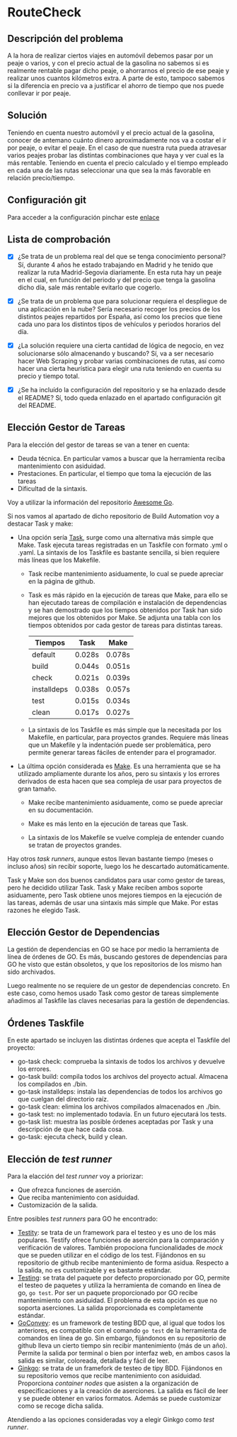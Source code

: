 # RouteCheck

## Descripción del problema
A la hora de realizar ciertos viajes en automóvil debemos pasar por un peaje o varios, y con el precio actual de la gasolina no sabemos si es realmente rentable pagar dicho peaje, o ahorrarnos el precio de ese peaje y realizar unos cuantos kilómetros extra. A parte de esto, tampoco sabemos si la diferencia en precio va a justificar el ahorro de tiempo que nos puede conllevar ir por peaje.

## Solución
Teniendo en cuenta nuestro automóvil y el precio actual de la gasolina, conocer de antemano cuánto dinero aproximadamente nos va a costar el ir por peaje, o evitar el peaje. En el caso de que nuestra ruta pueda atravesar varios peajes probar las distintas combinaciones que haya y ver cual es la más rentable. Teniendo en cuenta el precio calculado y el tiempo empleado en cada una de las rutas seleccionar una que sea la más favorable en relación precio/tiempo.

## Configuración git
Para acceder a la configuración pinchar este [enlace](docs/config.md)


## Lista de comprobación
* [x] ¿Se trata de un problema real del que se tenga conocimiento personal?
Sí, durante 4 años he estado trabajando en Madrid y he tenido que realizar la ruta Madrid-Segovia diariamente. En esta ruta hay un peaje en el cual, en función del periodo y del precio que tenga la gasolina dicho día, sale más rentable evitarlo que cogerlo.

* [x] ¿Se trata de un problema que para solucionar requiera el despliegue de una aplicación en la nube?
Sería necesario recoger los precios de los distintos peajes repartidos por España, así como los precios que tiene cada uno para los distintos tipos de vehículos y periodos horarios del día.

* [x] ¿La solución requiere una cierta cantidad de lógica de negocio, en vez
solucionarse sólo almacenando y buscando?
Sí, va a ser necesario hacer Web Scraping y probar varias combinaciones de rutas, así como hacer una cierta heurística para elegir una ruta teniendo en cuenta su precio y tiempo total.

* [x] ¿Se ha incluído la configuración del repositorio y se ha enlazado desde el README?
Sí, todo queda enlazado en el apartado configuración git del README.

## Elección Gestor de Tareas
Para la elección del gestor de tareas se van a tener en cuenta:
+ Deuda técnica. En particular vamos a buscar que la herramienta reciba mantenimiento con asiduidad.
+ Prestaciones. En particular, el tiempo que toma la ejecución de las tareas
+ Dificultad de la sintaxis.

Voy a utilizar la información del repositorio [Awesome Go](https://github.com/avelino/awesome-go).

Si nos vamos al apartado de dicho repositorio de Build Automation voy a destacar Task y make:

+ Una opción sería [Task](https://github.com/go-task/task), surge como una alternativa más simple que Make. Task ejecuta tareas registradas en un Taskfile con formato .yml o .yaml. La sintaxis de los Taskfile es bastante sencilla, si bien requiere más líneas que los Makefile.

    + Task recibe mantenimiento asiduamente, lo cual se puede apreciar en la página de github.

    + Task es más rápido en la ejecución de tareas que Make, para ello se han ejecutado tareas de compilación e instalación de dependencias y se han demostrado que los tiempos obtenidos por Task han sido mejores que los obtenidos por Make. Se adjunta una tabla con los tiempos obtenidos por cada gestor de tareas para distintas tareas.

        | Tiempos       | Task  | Make  |
        |---------------|-------|-------|
        | default       |  0.028s     | 0.078s      |  
        | build         |  0.044s     | 0.051s      |
        | check         |  0.021s     | 0.039s      |
        | installdeps   |  0.038s     | 0.057s      |    
        | test          |  0.015s     | 0.034s      |
        | clean         |  0.017s     | 0.027s      |

    + La sintaxis de los Taskfile es más simple que la necesitada por los Makefile, en particular, para proyectos grandes. Requiere más líneas que un Makefile y la indentación puede ser problemática, pero permite generar tareas fáciles de entender para el programador.

+ La última opción considerada es [Make](https://www.gnu.org/software/make/). Es una herramienta que se ha utilizado ampliamente durante los años, pero su sintaxis y los errores derivados de esta hacen que sea compleja de usar para proyectos de gran tamaño.

    + Make recibe mantenimiento asiduamente, como se puede apreciar en su documentación.

    + Make es más lento en la ejecución de tareas que Task.

    + La sintaxis de los Makefile se vuelve compleja de entender cuando se tratan de proyectos grandes.


Hay otros *task runners*, aunque estos llevan bastante tiempo (meses o incluso años) sin recibir soporte, luego los he descartado automáticamente.

Task y Make son dos buenos candidatos para usar como gestor de tareas, pero he decidido utilizar Task. Task y Make reciben ambos soporte asiduamente, pero Task obtiene unos mejores tiempos en la ejecución de las tareas, además de usar una sintaxis más simple que Make. Por estas razones he elegido Task.

## Elección Gestor de Dependencias
La gestión de dependencias en GO se hace por medio la herramienta de línea de órdenes de GO. Es más, buscando gestores de dependencias para GO he visto que están obsoletos, y que los repositorios de los mismo han sido archivados.

Luego realmente no se requiere de un gestor de dependencias concreto. En este caso, como hemos usado Task como gestor de tareas simplemente añadimos al Taskfile las claves necesarias para la gestión de dependencias.

## Órdenes Taskfile
En este apartado se incluyen las distintas órdenes que acepta el Taskfile del proyecto:
+ go-task check: comprueba la sintaxis de todos los archivos y devuelve los errores.
+ go-task build: compila todos los archivos del proyecto actual. Almacena los compilados en ./bin.
+ go-task installdeps: instala las dependencias de todos los archivos go que cuelgan del directorio raíz.
+ go-task clean: elimina los archivos compilados almacenados en ./bin.
+ go-task test: no implementado todavía. En un futuro ejecutará los tests.
+ go-task list: muestra las posible órdenes aceptadas por Task y una descripción de que hace cada cosa.
+ go-task: ejecuta check, build y clean.

## Elección de *test runner*
Para la elacción del *test runner* voy a priorizar:
+ Que ofrezca funciones de aserción.
+ Que reciba mantenimiento con asiduidad.
+ Customización de la salida.

Entre posibles *test runners* para GO he encontrado:
+ [Testity](https://github.com/stretchr/testify): se trata de un framework para el testeo y es uno de los más populares. Testify ofrece funciones de aserción para la comparación y verificación de valores. También propociona funcionalidades de *mock* que se pueden utilizar en el código de los test. Fijándonos en su repositorio de github recibe mantenimiento de forma asidua. Respecto a la salida, no es customizable y es bastante estándar.
+ [Testing](https://pkg.go.dev/testing): se trata del paquete por defecto proporcionado por GO, permite el testeo de paquetes y utiliza la herramienta de comando en línea de go, `go test`. Por ser un paquete proporcionado por GO recibe mantenimiento con asiduidad. El problema de esta opción es que no soporta aserciones. La salida proporcionada es completamente estándar. 
+ [GoConvey](https://github.com/smartystreets/goconvey): es un framework de testing BDD que, al igual que todos los anteriores, es compatible con el comando `go test` de la herramienta de comandos en línea de go. Sin embargo, fijándonos en su repositorio de github lleva un cierto tiempo sin recibir mantenimiento (más de un año). Permite la salida por terminal o bien por interfaz web, en ambos casos la salida es similar, coloreada, detallada y fácil de leer.
+ [Ginkgo](https://github.com/onsi/ginkgo): se trata de un framefork de testeo de tipy BDD. Fijándonos en su repositorio vemos que recibe mantenimiento con asiduidad. Proporciona *container nodes* que asisten a la organización de especificaciones y a la creación de aserciones. La salida es fácil de leer y se puede obtener en varios formatos. Además se puede customizar como se recoge dicha salida.

Atendiendo a las opciones consideradas voy a elegir Ginkgo como *test runner*.